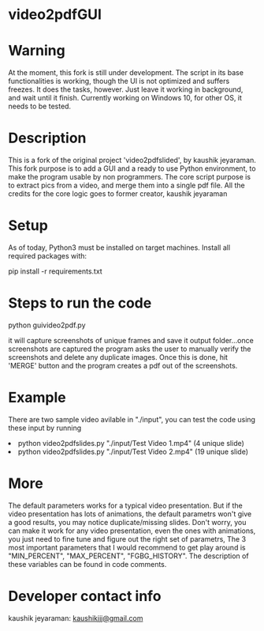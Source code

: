 # video2pdfGUI

# Warning
At the moment, this fork is still under development.
The script in its base functionalities is working, though the UI is 
not optimized and suffers freezes. It does the tasks, however.
Just leave it working in background, and wait until it finish.
Currently working on Windows 10, for other OS, it needs to be tested.

# Description
This is a fork of the original project 'video2pdfslided', by kaushik jeyaraman.
This fork purpose is to add a GUI and a ready to use Python environment, to make the program usable by non programmers.
The core script purpose is to extract pics from a video, and merge them into a single pdf file.
All the credits for the core logic goes to former creator, kaushik jeyaraman

# Setup
As of today, Python3 must be installed on target machines.
Install all required packages with:

pip install -r requirements.txt


# Steps to run the code
python guivideo2pdf.py

it will capture screenshots of unique frames and save it output folder...once screenshots are captured the program asks the user to manually verify the screenshots and delete any duplicate images.
Once this is done, hit 'MERGE' button and the program creates a pdf out of the screenshots.

# Example
There are two sample video avilable in "./input", you can test the code using these input by running
<li>python video2pdfslides.py "./input/Test Video 1.mp4" (4 unique slide)
<li>python video2pdfslides.py "./input/Test Video 2.mp4" (19 unique slide)


# More
The default parameters works for a typical video presentation. But if the video presentation has lots of animations, the default parametrs won't give a good results, you may notice duplicate/missing slides. Don't worry, you can make it work for any video presentation, even the ones with animations, you just need to fine tune and figure out the right set of parametrs, The 3 most important parameters that I would recommend to get play around is "MIN_PERCENT", "MAX_PERCENT", "FGBG_HISTORY". The description of these variables can be found in code comments.



# Developer contact info
kaushik jeyaraman: kaushikjjj@gmail.com
